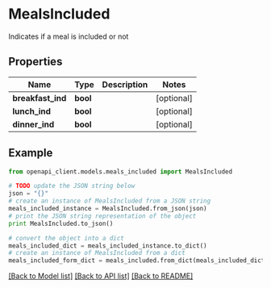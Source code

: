 # MealsIncluded

Indicates if a meal is included or not

## Properties
Name | Type | Description | Notes
------------ | ------------- | ------------- | -------------
**breakfast_ind** | **bool** |  | [optional] 
**lunch_ind** | **bool** |  | [optional] 
**dinner_ind** | **bool** |  | [optional] 

## Example

```python
from openapi_client.models.meals_included import MealsIncluded

# TODO update the JSON string below
json = "{}"
# create an instance of MealsIncluded from a JSON string
meals_included_instance = MealsIncluded.from_json(json)
# print the JSON string representation of the object
print MealsIncluded.to_json()

# convert the object into a dict
meals_included_dict = meals_included_instance.to_dict()
# create an instance of MealsIncluded from a dict
meals_included_form_dict = meals_included.from_dict(meals_included_dict)
```
[[Back to Model list]](../README.md#documentation-for-models) [[Back to API list]](../README.md#documentation-for-api-endpoints) [[Back to README]](../README.md)



